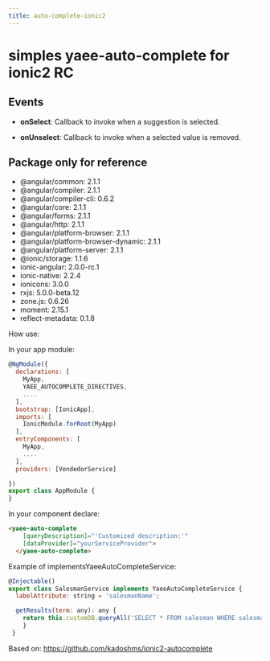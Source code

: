 ```yaml
---
title: auto-complete-ionic2
---
```


# simples yaee-auto-complete for ionic2 RC


## Events

- __onSelect__: Callback to invoke when a suggestion is selected.

- __onUnselect__: Callback to invoke when a selected value is removed.


## Package only for reference
- @angular/common: 2.1.1
- @angular/compiler: 2.1.1
- @angular/compiler-cli: 0.6.2
- @angular/core: 2.1.1
- @angular/forms: 2.1.1
- @angular/http: 2.1.1
- @angular/platform-browser: 2.1.1
- @angular/platform-browser-dynamic: 2.1.1
- @angular/platform-server: 2.1.1
- @ionic/storage: 1.1.6
- ionic-angular: 2.0.0-rc.1
- ionic-native: 2.2.4
- ionicons: 3.0.0
- rxjs: 5.0.0-beta.12
- zone.js: 0.6.26
- moment: 2.15.1
- reflect-metadata: 0.1.8

How use:

In your app module:

```js
@NgModule({
  declarations: [
    MyApp,
    YAEE_AUTOCOMPLETE_DIRECTIVES,
    ....
  ],
  bootstrap: [IonicApp],
  imports: [
    IonicModule.forRoot(MyApp)
  ],
  entryComponents: [
    MyApp,
    ....
  ],
  providers: [VendedorService]

})
export class AppModule {
}
```
In your component declare:

```html
<yaee-auto-complete
    [queryDescription]="'Customized description:'"
    [dataProvider]="yourServiceProvider">
  </yaee-auto-complete>
```
Example of implementsYaeeAutoCompleteService:

```js
@Injectable()
export class SalesmanService implements YaeeAutoCompleteService {
  labelAttribute: string = 'salesmanName';

  getResults(term: any): any {
    return this.customDB.queryAll('SELECT * FROM salesman WHERE salesmanName LIKE ?  ORDER BY salesmanName limit 20', ["%" + term + "%"]);
    }    
 }
```
Based on: https://github.com/kadoshms/ionic2-autocomplete

